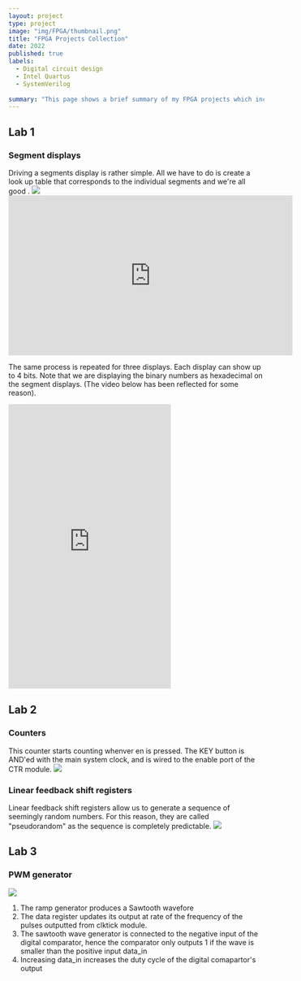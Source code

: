 ```yaml
---
layout: project
type: project
image: "img/FPGA/thumbnail.png"
title: "FPGA Projects Collection"
date: 2022
published: true
labels:
  - Digital circuit design
  - Intel Quartus
  - SystemVerilog
    
summary: "This page shows a brief summary of my FPGA projects which includes 7-segments display, clock dividers and linear feedback shifts"
---
```

<h2>Lab 1</h2>
  <h3>Segment displays</h3>
  Driving a segments display is rather simple. All we have to do is create a look up table that corresponds to the individual segments and we're all good .
  
  <img src="..img/FPGA/Segment.png">
      
  <iframe width="560" height="315" src="https://www.youtube.com/embed/sjViU3GZsU4?si=7ITH9VzRnV-XH2_N" title="YouTube video player" frameborder="0" allow="accelerometer; autoplay; clipboard-write; encrypted-media; gyroscope; picture-in-picture; web-share" allowfullscreen></iframe>

  The same process is repeated for three displays. Each display can show up to 4 bits. Note that we are displaying the binary numbers as hexadecimal on the segment displays. (The video below has been reflected for some reason).
  
  <iframe width="320" height="560" src="https://www.youtube.com/embed/oSAhVVj67Rg" title="Three Segments" frameborder="0" allow="accelerometer; autoplay; clipboard-write; encrypted-media; gyroscope; picture-in-picture; web-share" allowfullscreen></iframe>
  
<h2>Lab 2</h2>
  <h3>Counters</h3>
    This counter starts counting whenver en is pressed. The KEY button is AND'ed with the main system clock, and is wired to the enable port of the CTR module.
    
  <img src="..img/FPGA/counter.png">
  
  <h3>Linear feedback shift registers</h3>
  Linear feedback shift registers allow us to generate a sequence of seemingly random numbers. For this reason, they are called "pseudorandom" as the sequence is completely predictable.

<img src="..img/FPGA/LFSR.png">
  
<h2>Lab 3</h2>
  <h3>PWM generator</h3>
  <img src="..img/FPGA/PWM.png">
  <ol>
    <li>The ramp generator produces a Sawtooth wavefore</li>
    <li>The data register updates its output at rate of the frequency of the pulses outputted from clktick module.
    <li>The sawtooth wave generator is connected to the negative input of the digital comparator, hence the comparator only outputs 1 if the wave is smaller than the       positive input data_in</li>
    <li>Increasing data_in increases the duty cycle of the digital comapartor's output</li>
  </ol>
